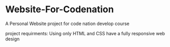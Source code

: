 # Website-For-Codenation

A Personal Website project for code nation develop course

project requirments:
Using only HTML and CSS have a fully responsive web design
